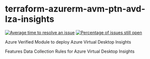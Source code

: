 # terraform-azurerm-avm-ptn-avd-lza-insights

[![Average time to resolve an issue](http://isitmaintained.com/badge/resolution/Azure/terraform-azurerm-avm-ptn-avd-lza-insights.svg)](http://isitmaintained.com/project/Azure/terraform-azurerm-avm-ptn-avd-lza-insights "Average time to resolve an issue")
[![Percentage of issues still open](http://isitmaintained.com/badge/open/Azure/terraform-azurerm-avm-ptn-avd-lza-insights.svg)](http://isitmaintained.com/project/Azure/terraform-azurerm-avm-ptn-avd-lza-insights "Percentage of issues still open")

Azure Verified Module to deploy Azure Virtual Desktop Insights 

Features
Data Collection Rules for Azure Virtual Desktop Insights

